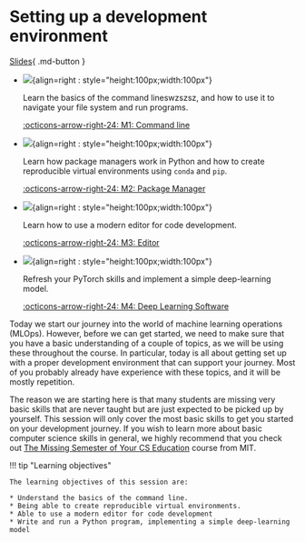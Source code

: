 # Setting up a development environment

[Slides](../slides/DeepLearningSoftware.pdf){ .md-button }

<div class="grid cards" markdown>

- ![](../figures/icons/terminal.png){align=right : style="height:100px;width:100px"}

    Learn the basics of the command lineswzszsz, and how to use it to navigate your file system and run programs.

    [:octicons-arrow-right-24: M1: Command line](command_line.md)

- ![](../figures/icons/conda.png){align=right : style="height:100px;width:100px"}

    Learn how package managers work in Python and how to create reproducible virtual environments using
    `conda` and `pip`.

    [:octicons-arrow-right-24: M2: Package Manager](package_manager.md)

- ![](../figures/icons/vscode.png){align=right : style="height:100px;width:100px"}

    Learn how to use a modern editor for code development.

    [:octicons-arrow-right-24: M3: Editor](editor.md)

- ![](../figures/icons/pytorch.png){align=right : style="height:100px;width:100px"}

    Refresh your PyTorch skills and implement a simple deep-learning model.

    [:octicons-arrow-right-24: M4: Deep Learning Software](deep_learning_software.md)

</div>

Today we start our journey into the world of machine learning operations (MLOps). However, before we can get started, we
need to make sure that you have a basic understanding of a couple of topics, as we will be using these
throughout the course. In particular, today is all about getting set up with a proper development environment that can
support your journey. Most of you probably already have experience with these topics, and it will be mostly repetition.

The reason we are starting here is that many students are missing very basic skills that are never taught but are just
expected to be picked up by yourself. This session will only cover the most basic skills to get you started on your
development journey. If you wish to learn more about basic computer science skills in general, we highly recommend that
you check out [The Missing Semester of Your CS Education](https://missing.csail.mit.edu/) course from MIT.

!!! tip "Learning objectives"

    The learning objectives of this session are:

    * Understand the basics of the command line.
    * Being able to create reproducible virtual environments.
    * Able to use a modern editor for code development
    * Write and run a Python program, implementing a simple deep-learning model
